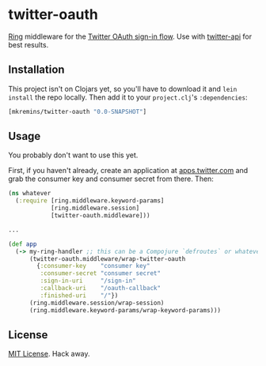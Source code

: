 # twitter-oauth

[Ring](https://github.com/ring-clojure/ring) middleware for the [Twitter OAuth sign-in flow](https://dev.twitter.com/web/sign-in/implementing). Use with [twitter-api](https://github.com/adamwynne/twitter-api) for best results.

## Installation

This project isn't on Clojars yet, so you'll have to download it and `lein install` the repo locally. Then add it to your `project.clj`'s `:dependencies`:

```clojure
[mkremins/twitter-oauth "0.0-SNAPSHOT"]
```

## Usage

You probably don't want to use this yet.

First, if you haven't already, create an application at [apps.twitter.com](https://apps.twitter.com/) and grab the consumer key and consumer secret from there. Then:

```clojure
(ns whatever
  (:require [ring.middleware.keyword-params]
            [ring.middleware.session]
            [twitter-oauth.middleware]))

...

(def app
  (-> my-ring-handler ;; this can be a Compojure `defroutes` or whatever else you want
      (twitter-oauth.middleware/wrap-twitter-oauth
        {:consumer-key    "consumer key"
         :consumer-secret "consumer secret"
         :sign-in-uri     "/sign-in"
         :callback-uri    "/oauth-callback"
         :finished-uri    "/"})
      (ring.middleware.session/wrap-session)
      (ring.middleware.keyword-params/wrap-keyword-params)))
```

## License

[MIT License](https://opensource.org/licenses/MIT). Hack away.
